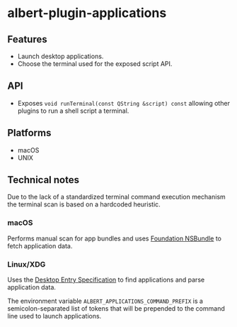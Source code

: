 # albert-plugin-applications

## Features

- Launch desktop applications.
- Choose the terminal used for the exposed script API.

## API

- Exposes `void runTerminal(const QString &script) const` allowing other plugins to run a 
  shell script a terminal.

## Platforms

- macOS
- UNIX

## Technical notes

Due to the lack of a standardized terminal command execution mechanism the terminal scan is based on
a hardcoded heuristic. 

### macOS

Performs manual scan for app bundles and uses [Foundation NSBundle][foundation-nsbundle] to fetch 
application data.

### Linux/XDG

Uses the [Desktop Entry Specification][destop-entry-spec] to find applications and parse application
data.

The environment variable `ALBERT_APPLICATIONS_COMMAND_PREFIX` is a semicolon-separated list of 
tokens that will be prepended to the command line used to launch applications.

[foundation-nsbundle]: https://developer.apple.com/documentation/foundation/bundle
[destop-entry-spec]: https://specifications.freedesktop.org/desktop-entry-spec/latest/
